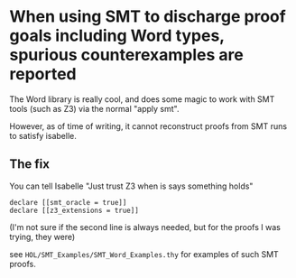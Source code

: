 # When using SMT to discharge proof goals including Word types, spurious counterexamples are reported

The Word library is really cool, and does some magic to work with SMT tools (such as Z3) via the normal "apply smt".

However, as of time of writing, it cannot reconstruct proofs from SMT runs to satisfy isabelle.

## The fix

You can tell Isabelle "Just trust Z3 when is says something holds"

    declare [[smt_oracle = true]]
    declare [[z3_extensions = true]]

(I'm not sure if the second line is always needed, but for the proofs I was trying, they were)

see `HOL/SMT_Examples/SMT_Word_Examples.thy` for examples of such SMT proofs.
